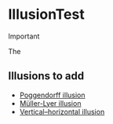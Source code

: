 # IllusionTest
> [!IMPORTANT]
> The

## Illusions to add
+ [Poggendorff illusion](https://en.wikipedia.org/wiki/Poggendorff_illusion)
+ [Müller-Lyer illusion](https://en.wikipedia.org/wiki/M%C3%BCller-Lyer_illusion)
+ [Vertical–horizontal illusion](https://en.wikipedia.org/wiki/Vertical%E2%80%93horizontal_illusion)